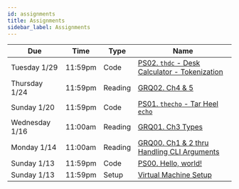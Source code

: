 ```yaml
---
id: assignments
title: Assignments
sidebar_label: Assignments
---
```


| Due             |Time    | Type    | Name                                                                         |
|-----------------|--------|---------|------------------------------------------------------------------------------|
| Tuesday 1/29    |11:59pm | Code    | [PS02. `thdc` - Desk Calculator - Tokenization](/docs/ps02-thdc-tokens.pdf)  |
| Thursday 1/24   |11:59pm | Reading | [GRQ02. Ch4 & 5](/docs/course-materials#pulling-changes-from-upstream)       |
| Sunday 1/20     |11:59pm | Code    | [PS01. `thecho` - Tar Heel `echo`](/docs/ps01-thecho.pdf)                    |
| Wednesday 1/16  |11:00am | Reading | [GRQ01. Ch3 Types](/docs/course-materials#pulling-changes-from-upstream)     |
| Monday 1/14     |11:00am | Reading | [GRQ00. Ch1 & 2 thru Handling CLI Arguments](/docs/course-materials)         |
| Sunday 1/13     |11:59pm | Code    | [PS00. Hello, world!](/docs/ps00-hello-world.pdf)                            |
| Sunday 1/13     |11:59pm | Setup   | [Virtual Machine Setup](/docs/unc-comp-vm-setup.pdf)                         |
